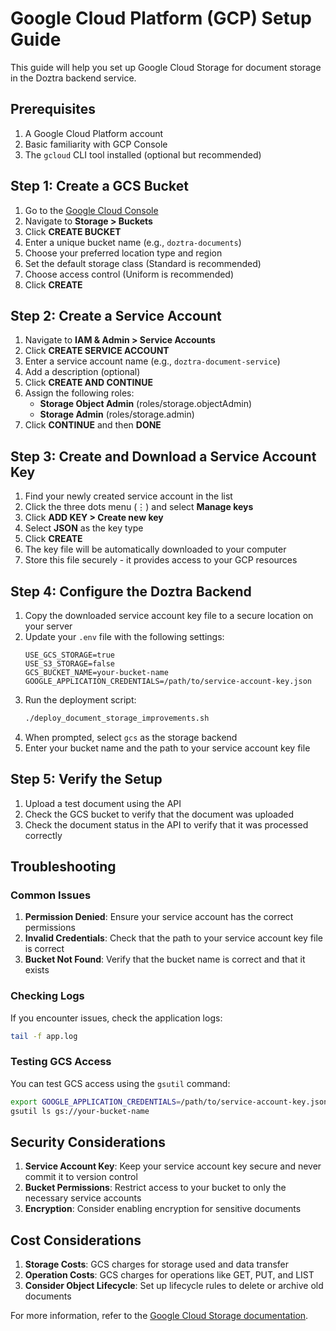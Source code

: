# Google Cloud Platform (GCP) Setup Guide

This guide will help you set up Google Cloud Storage for document storage in the Doztra backend service.

## Prerequisites

1. A Google Cloud Platform account
2. Basic familiarity with GCP Console
3. The `gcloud` CLI tool installed (optional but recommended)

## Step 1: Create a GCS Bucket

1. Go to the [Google Cloud Console](https://console.cloud.google.com/)
2. Navigate to **Storage > Buckets**
3. Click **CREATE BUCKET**
4. Enter a unique bucket name (e.g., `doztra-documents`)
5. Choose your preferred location type and region
6. Set the default storage class (Standard is recommended)
7. Choose access control (Uniform is recommended)
8. Click **CREATE**

## Step 2: Create a Service Account

1. Navigate to **IAM & Admin > Service Accounts**
2. Click **CREATE SERVICE ACCOUNT**
3. Enter a service account name (e.g., `doztra-document-service`)
4. Add a description (optional)
5. Click **CREATE AND CONTINUE**
6. Assign the following roles:
   - **Storage Object Admin** (roles/storage.objectAdmin)
   - **Storage Admin** (roles/storage.admin)
7. Click **CONTINUE** and then **DONE**

## Step 3: Create and Download a Service Account Key

1. Find your newly created service account in the list
2. Click the three dots menu (⋮) and select **Manage keys**
3. Click **ADD KEY > Create new key**
4. Select **JSON** as the key type
5. Click **CREATE**
6. The key file will be automatically downloaded to your computer
7. Store this file securely - it provides access to your GCP resources

## Step 4: Configure the Doztra Backend

1. Copy the downloaded service account key file to a secure location on your server
2. Update your `.env` file with the following settings:
   ```
   USE_GCS_STORAGE=true
   USE_S3_STORAGE=false
   GCS_BUCKET_NAME=your-bucket-name
   GOOGLE_APPLICATION_CREDENTIALS=/path/to/service-account-key.json
   ```
3. Run the deployment script:
   ```bash
   ./deploy_document_storage_improvements.sh
   ```
4. When prompted, select `gcs` as the storage backend
5. Enter your bucket name and the path to your service account key file

## Step 5: Verify the Setup

1. Upload a test document using the API
2. Check the GCS bucket to verify that the document was uploaded
3. Check the document status in the API to verify that it was processed correctly

## Troubleshooting

### Common Issues

1. **Permission Denied**: Ensure your service account has the correct permissions
2. **Invalid Credentials**: Check that the path to your service account key file is correct
3. **Bucket Not Found**: Verify that the bucket name is correct and that it exists

### Checking Logs

If you encounter issues, check the application logs:
```bash
tail -f app.log
```

### Testing GCS Access

You can test GCS access using the `gsutil` command:
```bash
export GOOGLE_APPLICATION_CREDENTIALS=/path/to/service-account-key.json
gsutil ls gs://your-bucket-name
```

## Security Considerations

1. **Service Account Key**: Keep your service account key secure and never commit it to version control
2. **Bucket Permissions**: Restrict access to your bucket to only the necessary service accounts
3. **Encryption**: Consider enabling encryption for sensitive documents

## Cost Considerations

1. **Storage Costs**: GCS charges for storage used and data transfer
2. **Operation Costs**: GCS charges for operations like GET, PUT, and LIST
3. **Consider Object Lifecycle**: Set up lifecycle rules to delete or archive old documents

For more information, refer to the [Google Cloud Storage documentation](https://cloud.google.com/storage/docs).
